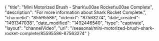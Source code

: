 {
    "title": "Mini Motorized Brush - Shark\u00ae Rocket\u00ae Complete",
    "description": "For more information about Shark Rocket Complete.",
    "channelid": "85595586",
    "videoid": "87563274",
    "date_created": "1491347038",
    "date_modified": "1492446540",
    "type": "captivate",
    "layout": "channelVideo",
    "url": "\/seasonal\/mini-motorized-brush-shark-rocket-complete\/85595586-87563274"
}